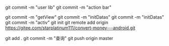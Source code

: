 
git commit -m "user lib"
git commit -m "action bar"

git commit -m "getView"
git commit -m "initDatas"
git commit -m "initDatas"
git commit -m "activ"
git init
git remote add origin https://gitee.com/starplatinum111/convert-money---android.git


git add .
git commit -m "查询"
git push origin master